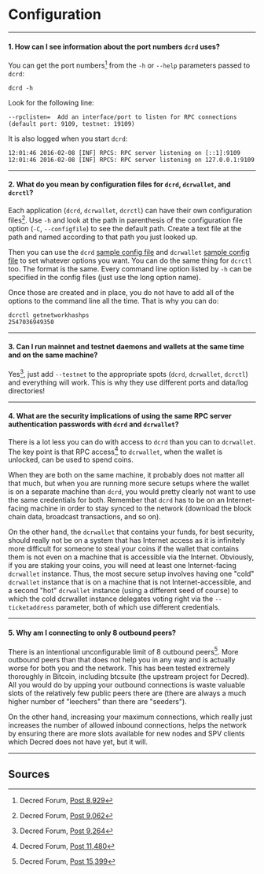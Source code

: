 # **<i class="fa fa-desktop"></i> Configuration**

---

#### **1. How can I see information about the port numbers `dcrd` uses?**

You can get the port numbers[^8929] from the `-h` or `--help` parameters passed to `dcrd`:

```no-highlight
dcrd -h
```

Look for the following line:

```no-highlight
--rpclisten=  Add an interface/port to listen for RPC connections (default port: 9109, testnet: 19109)
```

It is also logged when you start `dcrd`:

```no-highlight
12:01:46 2016-02-08 [INF] RPCS: RPC server listening on [::1]:9109
12:01:46 2016-02-08 [INF] RPCS: RPC server listening on 127.0.0.1:9109
```

---

#### **2. What do you mean by configuration files for `dcrd`, `dcrwallet`, and `dcrctl`?**

Each application (`dcrd`, `dcrwallet`, `dcrctl`) can have their own configuration files[^9055]. Use `-h` and look at the path in parenthesis of the configuration file option (`-C`, `--configfile`) to see the default path. Create a text file at the path and named according to that path you just looked up.

Then you can use the `dcrd` [sample config file](https://github.com/decred/dcrd/blob/master/sample-dcrd.conf) and `dcrwallet` [sample config file](https://github.com/decred/dcrwallet/blob/master/sample-dcrwallet.conf) to set whatever options you want. You can do the same thing for `dcrctl` too. The format is the same. Every command line option listed by `-h` can be specified in the config files (just use the long option name).

Once those are created and in place, you do not have to add all of the options to the command line all the time. That is why you can do:

```no-highlight
dcrctl getnetworkhashps
2547036949350
```

---

#### **3. Can I run mainnet and testnet daemons and wallets at the same time and on the same machine?**

Yes[^9264], just add `--testnet` to the appropriate spots (`dcrd`, `dcrwallet`, `dcrctl`) and everything will work. This is why they use different ports and data/log directories!

---

#### **4. What are the security implications of using the same RPC server authentication passwords with `dcrd` and `dcrwallet`?**

There is a lot less you can do with access to `dcrd` than you can to `dcrwallet`. The key point is that RPC access[^11480] to `dcrwallet`, when the wallet is unlocked, can be used to spend coins.

When they are both on the same machine, it probably does not matter all that much, but when you are running more secure setups where the wallet is on a separate machine than `dcrd`, you would pretty clearly not want to use the same credentials for both. Remember that `dcrd` has to be on an Internet-facing machine in order to stay synced to the network (download the block chain data, broadcast transactions, and so on).

On the other hand, the `dcrwallet` that contains your funds, for best security, should really not be on a system that has Internet access as it is infinitely more difficult for someone to steal your coins if the wallet that contains them is not even on a machine that is accessible via the Internet. Obviously, if you are staking your coins, you will need at least one Internet-facing `dcrwallet` instance. Thus, the most secure setup involves having one "cold" `dcrwallet` instance that is on a machine that is not Internet-accessible, and a second "hot" `dcrwallet` instance (using a different seed of course) to which the cold dcrwallet instance delegates voting right via the `--ticketaddress` parameter, both of which use different credentials.

---

#### **5. Why am I connecting to only 8 outbound peers?**

There is an intentional unconfigurable limit of 8 outbound peers[^15399]. More outbound peers than that does not help you in any way and is actually worse for both you and the network. This has been tested extremely thoroughly in Bitcoin, including btcsuite (the upstream project for Decred). All you would do by upping your outbound connections is waste valuable slots of the relatively few public peers there are (there are always a much higher number of "leechers" than there are "seeders").

On the other hand, increasing your maximum connections, which really just increases the number of allowed inbound connections, helps the network by ensuring there are more slots available for new nodes and SPV clients which Decred does not have yet, but it will.

---

## **<i class="fa fa-book"></i> Sources**

[^8929]: Decred Forum, [Post 8,929](https://forum.decred.org/threads/600/#post-8929)
[^9055]: Decred Forum, [Post 9,062](https://forum.decred.org/threads/472/page-12#post-9062)
[^9264]: Decred Forum, [Post 9,264](https://forum.decred.org/threads/626/#post-9264)
[^11480]: Decred Forum, [Post 11,480](https://forum.decred.org/threads/428/#post-11480)
[^15399]: Decred Forum, [Post 15,399](https://forum.decred.org/threads/1371/page-2#post-15399)
